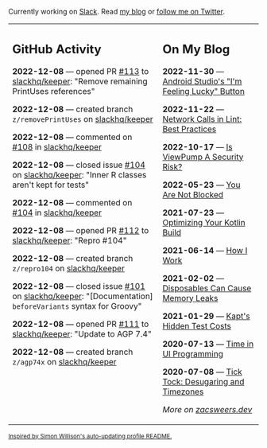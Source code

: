 Currently working on [Slack](https://slack.com/). Read [my blog](https://zacsweers.dev/) or [follow me on Twitter](https://twitter.com/ZacSweers).

<table><tr><td valign="top" width="60%">

## GitHub Activity
<!-- githubActivity starts -->
**2022-12-08** — opened PR [#113](https://github.com/slackhq/keeper/pull/113) to [slackhq/keeper](https://github.com/slackhq/keeper): "Remove remaining PrintUses references"

**2022-12-08** — created branch `z/removePrintUses` on [slackhq/keeper](https://github.com/slackhq/keeper)

**2022-12-08** — commented on [#108](https://github.com/slackhq/keeper/issues/108#issuecomment-1343431270) in [slackhq/keeper](https://github.com/slackhq/keeper)

**2022-12-08** — closed issue [#104](https://github.com/slackhq/keeper/issues/104) on [slackhq/keeper](https://github.com/slackhq/keeper): "Inner R classes aren't kept for tests"

**2022-12-08** — commented on [#104](https://github.com/slackhq/keeper/issues/104#issuecomment-1343424469) in [slackhq/keeper](https://github.com/slackhq/keeper)

**2022-12-08** — opened PR [#112](https://github.com/slackhq/keeper/pull/112) to [slackhq/keeper](https://github.com/slackhq/keeper): "Repro #104"

**2022-12-08** — created branch `z/repro104` on [slackhq/keeper](https://github.com/slackhq/keeper)

**2022-12-08** — closed issue [#101](https://github.com/slackhq/keeper/issues/101) on [slackhq/keeper](https://github.com/slackhq/keeper): "[Documentation] `beforeVariants` syntax for Groovy"

**2022-12-08** — opened PR [#111](https://github.com/slackhq/keeper/pull/111) to [slackhq/keeper](https://github.com/slackhq/keeper): "Update to AGP 7.4"

**2022-12-08** — created branch `z/agp74x` on [slackhq/keeper](https://github.com/slackhq/keeper)
<!-- githubActivity ends -->
</td><td valign="top" width="40%">

## On My Blog
<!-- blog starts -->
**2022-11-30** — [Android Studio's "I'm Feeling Lucky" Button](https://www.zacsweers.dev/android-studios-im-feeling-lucky-button/)

**2022-11-22** — [Network Calls in Lint: Best Practices](https://www.zacsweers.dev/network-calls-in-lint-best-practices/)

**2022-10-17** — [Is ViewPump A Security Risk?](https://www.zacsweers.dev/is-viewpump-a-security-risk/)

**2022-05-23** — [You Are Not Blocked](https://www.zacsweers.dev/you-are-not-blocked/)

**2021-07-23** — [Optimizing Your Kotlin Build](https://www.zacsweers.dev/optimizing-your-kotlin-build/)

**2021-06-14** — [How I Work](https://www.zacsweers.dev/how-i-work/)

**2021-02-02** — [Disposables Can Cause Memory Leaks](https://www.zacsweers.dev/disposables-can-cause-memory-leaks/)

**2021-01-29** — [Kapt's Hidden Test Costs](https://www.zacsweers.dev/kapts-hidden-test-costs/)

**2020-07-13** — [Time in UI Programming](https://www.zacsweers.dev/time-in-ui/)

**2020-07-08** — [Tick Tock: Desugaring and Timezones](https://www.zacsweers.dev/ticktock-desugaring-timezones/)
<!-- blog ends -->
_More on [zacsweers.dev](https://zacsweers.dev/)_
</td></tr></table>

<sub><a href="https://simonwillison.net/2020/Jul/10/self-updating-profile-readme/">Inspired by Simon Willison's auto-updating profile README.</a></sub>